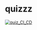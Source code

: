 # quizzz

[![quiz_CI_CD](https://github.com/Aleks1111117/quizzz/actions/workflows/ci_cd.yml/badge.svg)](https://github.com/Aleks1111117/quizzz/actions/workflows/ci_cd.yml)